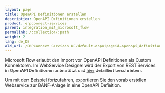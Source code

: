 ```yaml
---
layout: page
title: OpenAPI Definitionen erstellen
description: OpenAPI Definitionen erstellen
product: erpconnect-services
parent: integration_mit_microsoft_flow
permalink: /:collection/:path
weight: 2
lang: de_DE
old_url: /ERPConnect-Services-DE/default.aspx?pageid=openapi_definitionen_erstellen1
---
```


Microsoft Flow erlaubt den Import von OpenAPI Definitionen als Custom Konnektoren. Im WebService Designer wird der Export von REST Services in OpenAPI Definitionen unterstützt und [hier]() detailliert beschrieben.  

Um mit dem Beispiel fortzufahren, exportieren Sie den vorab erstellen Webservice zur BANF-Anlage in eine OpenAPI Definition. 

